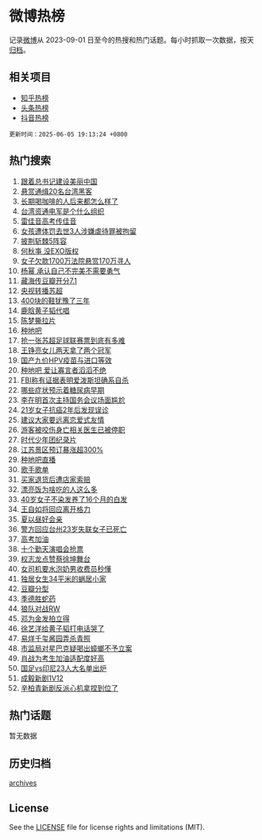 # 微博热榜

记录[微博](https://www.weibo.com)从 2023-09-01 日至今的热搜和热门话题。每小时抓取一次数据，按天[归档](archives)。

## 相关项目

- [知乎热榜](https://github.com/hotarchive/zhihu)
- [头条热榜](https://github.com/hotarchive/toutiao)
- [抖音热榜](https://github.com/hotarchive/douyin)


`更新时间：2025-06-05 19:13:24 +0800`

## 热门搜索

1. [跟着总书记建设美丽中国](https://m.weibo.cn/search?containerid=100103type%3D1%26t%3D10%26q%3D%23%E8%B7%9F%E7%9D%80%E6%80%BB%E4%B9%A6%E8%AE%B0%E5%BB%BA%E8%AE%BE%E7%BE%8E%E4%B8%BD%E4%B8%AD%E5%9B%BD%23&stream_entry_id=51&isnewpage=1&extparam=seat%3D1%26q%3D%2523%25E8%25B7%259F%25E7%259D%2580%25E6%2580%25BB%25E4%25B9%25A6%25E8%25AE%25B0%25E5%25BB%25BA%25E8%25AE%25BE%25E7%25BE%258E%25E4%25B8%25BD%25E4%25B8%25AD%25E5%259B%25BD%2523%26filter_type%3Drealtimehot%26stream_entry_id%3D51%26c_type%3D51%26pos%3D0%26dgr%3D0%26cate%3D10103%26display_time%3D1749122003%26pre_seqid%3D1749122003029027099256)
1. [悬赏通缉20名台湾黑客](https://m.weibo.cn/search?containerid=100103type%3D1%26t%3D10%26q%3D%23%E6%82%AC%E8%B5%8F%E9%80%9A%E7%BC%8920%E5%90%8D%E5%8F%B0%E6%B9%BE%E9%BB%91%E5%AE%A2%23&stream_entry_id=31&isnewpage=1&extparam=seat%3D1%26flag%3D16%26stream_entry_id%3D31%26realpos%3D1%26pos%3D0%26lcate%3D5001%26filter_type%3Drealtimehot%26c_type%3D31%26q%3D%2523%25E6%2582%25AC%25E8%25B5%258F%25E9%2580%259A%25E7%25BC%258920%25E5%2590%258D%25E5%258F%25B0%25E6%25B9%25BE%25E9%25BB%2591%25E5%25AE%25A2%2523%26band_rank%3D1%26dgr%3D0%26cate%3D5001%26display_time%3D1749122003%26pre_seqid%3D1749122003029027099256)
1. [长期喝咖啡的人后来都怎么样了](https://m.weibo.cn/search?containerid=100103type%3D1%26t%3D10%26q%3D%E9%95%BF%E6%9C%9F%E5%96%9D%E5%92%96%E5%95%A1%E7%9A%84%E4%BA%BA%E5%90%8E%E6%9D%A5%E9%83%BD%E6%80%8E%E4%B9%88%E6%A0%B7%E4%BA%86&stream_entry_id=31&isnewpage=1&extparam=seat%3D1%26flag%3D2%26stream_entry_id%3D31%26realpos%3D2%26pos%3D1%26is_ai_ask%3D1%26lcate%3D5001%26filter_type%3Drealtimehot%26c_type%3D31%26q%3D%25E9%2595%25BF%25E6%259C%259F%25E5%2596%259D%25E5%2592%2596%25E5%2595%25A1%25E7%259A%2584%25E4%25BA%25BA%25E5%2590%258E%25E6%259D%25A5%25E9%2583%25BD%25E6%2580%258E%25E4%25B9%2588%25E6%25A0%25B7%25E4%25BA%2586%26band_rank%3D2%26dgr%3D0%26cate%3D5001%26display_time%3D1749122003%26pre_seqid%3D1749122003029027099256)
1. [台湾资通电军是个什么组织](https://m.weibo.cn/search?containerid=100103type%3D1%26t%3D10%26q%3D%23%E5%8F%B0%E6%B9%BE%E8%B5%84%E9%80%9A%E7%94%B5%E5%86%9B%E6%98%AF%E4%B8%AA%E4%BB%80%E4%B9%88%E7%BB%84%E7%BB%87%23&stream_entry_id=31&isnewpage=1&extparam=seat%3D1%26flag%3D0%26stream_entry_id%3D31%26realpos%3D3%26pos%3D2%26lcate%3D5001%26filter_type%3Drealtimehot%26c_type%3D31%26q%3D%2523%25E5%258F%25B0%25E6%25B9%25BE%25E8%25B5%2584%25E9%2580%259A%25E7%2594%25B5%25E5%2586%259B%25E6%2598%25AF%25E4%25B8%25AA%25E4%25BB%2580%25E4%25B9%2588%25E7%25BB%2584%25E7%25BB%2587%2523%26band_rank%3D3%26dgr%3D0%26cate%3D5001%26display_time%3D1749122003%26pre_seqid%3D1749122003029027099256)
1. [雷佳音高考传佳音](https://m.weibo.cn/search?containerid=100103type%3D1%26t%3D10%26q%3D%23%E9%9B%B7%E4%BD%B3%E9%9F%B3%E9%AB%98%E8%80%83%E4%BC%A0%E4%BD%B3%E9%9F%B3%23&stream_entry_id=31&isnewpage=1&extparam=seat%3D1%26is_ad_pos%3D1%26adid%3D288824%26pos%3D3%26stream_entry_id%3D31%26lcate%3D5001%26band_rank%3D4%26filter_type%3Drealtimehot%26c_type%3D31%26q%3D%2523%25E9%259B%25B7%25E4%25BD%25B3%25E9%259F%25B3%25E9%25AB%2598%25E8%2580%2583%25E4%25BC%25A0%25E4%25BD%25B3%25E9%259F%25B3%2523%26topic_ad%3D1%26dgr%3D0%26cate%3D5001%26display_time%3D1749122003%26pre_seqid%3D1749122003029027099256)
1. [女孩遭体罚去世3人涉嫌虐待罪被拘留](https://m.weibo.cn/search?containerid=100103type%3D1%26t%3D10%26q%3D%23%E5%A5%B3%E5%AD%A9%E9%81%AD%E4%BD%93%E7%BD%9A%E5%8E%BB%E4%B8%963%E4%BA%BA%E6%B6%89%E5%AB%8C%E8%99%90%E5%BE%85%E7%BD%AA%E8%A2%AB%E6%8B%98%E7%95%99%23&stream_entry_id=31&isnewpage=1&extparam=seat%3D1%26flag%3D2%26stream_entry_id%3D31%26realpos%3D4%26pos%3D4%26lcate%3D5001%26filter_type%3Drealtimehot%26c_type%3D31%26q%3D%2523%25E5%25A5%25B3%25E5%25AD%25A9%25E9%2581%25AD%25E4%25BD%2593%25E7%25BD%259A%25E5%258E%25BB%25E4%25B8%25963%25E4%25BA%25BA%25E6%25B6%2589%25E5%25AB%258C%25E8%2599%2590%25E5%25BE%2585%25E7%25BD%25AA%25E8%25A2%25AB%25E6%258B%2598%25E7%2595%2599%2523%26band_rank%3D4%26dgr%3D0%26cate%3D5001%26display_time%3D1749122003%26pre_seqid%3D1749122003029027099256)
1. [披荆斩棘5阵容](https://m.weibo.cn/search?containerid=100103type%3D1%26t%3D10%26q%3D%E6%8A%AB%E8%8D%86%E6%96%A9%E6%A3%985%E9%98%B5%E5%AE%B9&stream_entry_id=31&isnewpage=1&extparam=seat%3D1%26flag%3D0%26stream_entry_id%3D31%26realpos%3D5%26pos%3D5%26lcate%3D5001%26filter_type%3Drealtimehot%26c_type%3D31%26q%3D%25E6%258A%25AB%25E8%258D%2586%25E6%2596%25A9%25E6%25A3%25985%25E9%2598%25B5%25E5%25AE%25B9%26band_rank%3D5%26dgr%3D0%26cate%3D5001%26display_time%3D1749122003%26pre_seqid%3D1749122003029027099256)
1. [何秋亊 没EXO版权](https://m.weibo.cn/search?containerid=100103type%3D1%26t%3D10%26q%3D%E4%BD%95%E7%A7%8B%E4%BA%8A+%E6%B2%A1EXO%E7%89%88%E6%9D%83&stream_entry_id=31&isnewpage=1&extparam=seat%3D1%26flag%3D0%26stream_entry_id%3D31%26realpos%3D6%26pos%3D6%26lcate%3D5001%26filter_type%3Drealtimehot%26c_type%3D31%26q%3D%25E4%25BD%2595%25E7%25A7%258B%25E4%25BA%258A%2520%25E6%25B2%25A1EXO%25E7%2589%2588%25E6%259D%2583%26band_rank%3D6%26dgr%3D0%26cate%3D5001%26display_time%3D1749122003%26pre_seqid%3D1749122003029027099256)
1. [女子欠款1700万法院悬赏170万寻人](https://m.weibo.cn/search?containerid=100103type%3D1%26t%3D10%26q%3D%23%E5%A5%B3%E5%AD%90%E6%AC%A0%E6%AC%BE1700%E4%B8%87%E6%B3%95%E9%99%A2%E6%82%AC%E8%B5%8F170%E4%B8%87%E5%AF%BB%E4%BA%BA%23&stream_entry_id=31&isnewpage=1&extparam=seat%3D1%26flag%3D0%26stream_entry_id%3D31%26realpos%3D7%26pos%3D7%26lcate%3D5001%26filter_type%3Drealtimehot%26c_type%3D31%26q%3D%2523%25E5%25A5%25B3%25E5%25AD%2590%25E6%25AC%25A0%25E6%25AC%25BE1700%25E4%25B8%2587%25E6%25B3%2595%25E9%2599%25A2%25E6%2582%25AC%25E8%25B5%258F170%25E4%25B8%2587%25E5%25AF%25BB%25E4%25BA%25BA%2523%26band_rank%3D7%26dgr%3D0%26cate%3D5001%26display_time%3D1749122003%26pre_seqid%3D1749122003029027099256)
1. [杨幂 承认自己不完美不需要勇气](https://m.weibo.cn/search?containerid=100103type%3D1%26t%3D10%26q%3D%E6%9D%A8%E5%B9%82+%E6%89%BF%E8%AE%A4%E8%87%AA%E5%B7%B1%E4%B8%8D%E5%AE%8C%E7%BE%8E%E4%B8%8D%E9%9C%80%E8%A6%81%E5%8B%87%E6%B0%94&stream_entry_id=31&isnewpage=1&extparam=seat%3D1%26flag%3D2%26stream_entry_id%3D31%26realpos%3D8%26pos%3D8%26lcate%3D5001%26filter_type%3Drealtimehot%26c_type%3D31%26q%3D%25E6%259D%25A8%25E5%25B9%2582%2520%25E6%2589%25BF%25E8%25AE%25A4%25E8%2587%25AA%25E5%25B7%25B1%25E4%25B8%258D%25E5%25AE%258C%25E7%25BE%258E%25E4%25B8%258D%25E9%259C%2580%25E8%25A6%2581%25E5%258B%2587%25E6%25B0%2594%26band_rank%3D8%26dgr%3D0%26cate%3D5001%26display_time%3D1749122003%26pre_seqid%3D1749122003029027099256)
1. [藏海传豆瓣开分7.1](https://m.weibo.cn/search?containerid=100103type%3D1%26t%3D10%26q%3D%23%E8%97%8F%E6%B5%B7%E4%BC%A0%E8%B1%86%E7%93%A3%E5%BC%80%E5%88%867.1%23&stream_entry_id=31&isnewpage=1&extparam=seat%3D1%26flag%3D1%26stream_entry_id%3D31%26realpos%3D9%26pos%3D9%26lcate%3D5001%26filter_type%3Drealtimehot%26c_type%3D31%26q%3D%2523%25E8%2597%258F%25E6%25B5%25B7%25E4%25BC%25A0%25E8%25B1%2586%25E7%2593%25A3%25E5%25BC%2580%25E5%2588%25867.1%2523%26band_rank%3D9%26dgr%3D0%26cate%3D5001%26display_time%3D1749122003%26pre_seqid%3D1749122003029027099256)
1. [央视转播苏超](https://m.weibo.cn/search?containerid=100103type%3D1%26t%3D10%26q%3D%23%E5%A4%AE%E8%A7%86%E8%BD%AC%E6%92%AD%E8%8B%8F%E8%B6%85%23&stream_entry_id=31&isnewpage=1&extparam=seat%3D1%26flag%3D1%26stream_entry_id%3D31%26realpos%3D10%26pos%3D10%26lcate%3D5001%26filter_type%3Drealtimehot%26c_type%3D31%26q%3D%2523%25E5%25A4%25AE%25E8%25A7%2586%25E8%25BD%25AC%25E6%2592%25AD%25E8%258B%258F%25E8%25B6%2585%2523%26band_rank%3D10%26dgr%3D0%26cate%3D5001%26display_time%3D1749122003%26pre_seqid%3D1749122003029027099256)
1. [400块的鞋犹豫了三年](https://m.weibo.cn/search?containerid=100103type%3D1%26t%3D10%26q%3D400%E5%9D%97%E7%9A%84%E9%9E%8B%E7%8A%B9%E8%B1%AB%E4%BA%86%E4%B8%89%E5%B9%B4&stream_entry_id=31&isnewpage=1&extparam=seat%3D1%26flag%3D1%26stream_entry_id%3D31%26realpos%3D11%26pos%3D11%26lcate%3D5001%26filter_type%3Drealtimehot%26c_type%3D31%26q%3D400%25E5%259D%2597%25E7%259A%2584%25E9%259E%258B%25E7%258A%25B9%25E8%25B1%25AB%25E4%25BA%2586%25E4%25B8%2589%25E5%25B9%25B4%26band_rank%3D11%26dgr%3D0%26cate%3D5001%26display_time%3D1749122003%26pre_seqid%3D1749122003029027099256)
1. [鹿晗黄子韬代唱](https://m.weibo.cn/search?containerid=100103type%3D1%26t%3D10%26q%3D%E9%B9%BF%E6%99%97%E9%BB%84%E5%AD%90%E9%9F%AC%E4%BB%A3%E5%94%B1&stream_entry_id=31&isnewpage=1&extparam=seat%3D1%26flag%3D2%26stream_entry_id%3D31%26realpos%3D12%26pos%3D12%26lcate%3D5001%26filter_type%3Drealtimehot%26c_type%3D31%26q%3D%25E9%25B9%25BF%25E6%2599%2597%25E9%25BB%2584%25E5%25AD%2590%25E9%259F%25AC%25E4%25BB%25A3%25E5%2594%25B1%26band_rank%3D12%26dgr%3D0%26cate%3D5001%26display_time%3D1749122003%26pre_seqid%3D1749122003029027099256)
1. [陈梦撕拉片](https://m.weibo.cn/search?containerid=100103type%3D1%26t%3D10%26q%3D%23%E9%99%88%E6%A2%A6%E6%92%95%E6%8B%89%E7%89%87%23&stream_entry_id=31&isnewpage=1&extparam=seat%3D1%26flag%3D1%26stream_entry_id%3D31%26realpos%3D13%26pos%3D13%26lcate%3D5001%26filter_type%3Drealtimehot%26c_type%3D31%26q%3D%2523%25E9%2599%2588%25E6%25A2%25A6%25E6%2592%2595%25E6%258B%2589%25E7%2589%2587%2523%26band_rank%3D13%26dgr%3D0%26cate%3D5001%26display_time%3D1749122003%26pre_seqid%3D1749122003029027099256)
1. [种地吧](https://m.weibo.cn/search?containerid=100103type%3D1%26t%3D10%26q%3D%E7%A7%8D%E5%9C%B0%E5%90%A7&stream_entry_id=31&isnewpage=1&extparam=seat%3D1%26flag%3D1%26stream_entry_id%3D31%26realpos%3D14%26pos%3D14%26lcate%3D5001%26filter_type%3Drealtimehot%26c_type%3D31%26q%3D%25E7%25A7%258D%25E5%259C%25B0%25E5%2590%25A7%26band_rank%3D14%26dgr%3D0%26cate%3D5001%26display_time%3D1749122003%26pre_seqid%3D1749122003029027099256)
1. [抢一张苏超足球联赛票到底有多难](https://m.weibo.cn/search?containerid=100103type%3D1%26t%3D10%26q%3D%23%E6%8A%A2%E4%B8%80%E5%BC%A0%E8%8B%8F%E8%B6%85%E8%B6%B3%E7%90%83%E8%81%94%E8%B5%9B%E7%A5%A8%E5%88%B0%E5%BA%95%E6%9C%89%E5%A4%9A%E9%9A%BE%23&stream_entry_id=31&isnewpage=1&extparam=seat%3D1%26flag%3D1%26stream_entry_id%3D31%26realpos%3D15%26pos%3D15%26lcate%3D5001%26filter_type%3Drealtimehot%26c_type%3D31%26q%3D%2523%25E6%258A%25A2%25E4%25B8%2580%25E5%25BC%25A0%25E8%258B%258F%25E8%25B6%2585%25E8%25B6%25B3%25E7%2590%2583%25E8%2581%2594%25E8%25B5%259B%25E7%25A5%25A8%25E5%2588%25B0%25E5%25BA%2595%25E6%259C%2589%25E5%25A4%259A%25E9%259A%25BE%2523%26band_rank%3D15%26dgr%3D0%26cate%3D5001%26display_time%3D1749122003%26pre_seqid%3D1749122003029027099256)
1. [王铮亮女儿两天拿了两个冠军](https://m.weibo.cn/search?containerid=100103type%3D1%26t%3D10%26q%3D%23%E7%8E%8B%E9%93%AE%E4%BA%AE%E5%A5%B3%E5%84%BF%E4%B8%A4%E5%A4%A9%E6%8B%BF%E4%BA%86%E4%B8%A4%E4%B8%AA%E5%86%A0%E5%86%9B%23&stream_entry_id=31&isnewpage=1&extparam=seat%3D1%26flag%3D0%26stream_entry_id%3D31%26realpos%3D16%26pos%3D16%26lcate%3D5001%26filter_type%3Drealtimehot%26c_type%3D31%26q%3D%2523%25E7%258E%258B%25E9%2593%25AE%25E4%25BA%25AE%25E5%25A5%25B3%25E5%2584%25BF%25E4%25B8%25A4%25E5%25A4%25A9%25E6%258B%25BF%25E4%25BA%2586%25E4%25B8%25A4%25E4%25B8%25AA%25E5%2586%25A0%25E5%2586%259B%2523%26band_rank%3D16%26dgr%3D0%26cate%3D5001%26display_time%3D1749122003%26pre_seqid%3D1749122003029027099256)
1. [国产九价HPV疫苗与进口等效](https://m.weibo.cn/search?containerid=100103type%3D1%26t%3D10%26q%3D%23%E5%9B%BD%E4%BA%A7%E4%B9%9D%E4%BB%B7HPV%E7%96%AB%E8%8B%97%E4%B8%8E%E8%BF%9B%E5%8F%A3%E7%AD%89%E6%95%88%23&stream_entry_id=31&isnewpage=1&extparam=seat%3D1%26flag%3D1%26stream_entry_id%3D31%26realpos%3D17%26pos%3D17%26lcate%3D5001%26filter_type%3Drealtimehot%26c_type%3D31%26q%3D%2523%25E5%259B%25BD%25E4%25BA%25A7%25E4%25B9%259D%25E4%25BB%25B7HPV%25E7%2596%25AB%25E8%258B%2597%25E4%25B8%258E%25E8%25BF%259B%25E5%258F%25A3%25E7%25AD%2589%25E6%2595%2588%2523%26band_rank%3D17%26dgr%3D0%26cate%3D5001%26display_time%3D1749122003%26pre_seqid%3D1749122003029027099256)
1. [种地吧 爱让寡言者滔滔不绝](https://m.weibo.cn/search?containerid=100103type%3D1%26t%3D10%26q%3D%E7%A7%8D%E5%9C%B0%E5%90%A7+%E7%88%B1%E8%AE%A9%E5%AF%A1%E8%A8%80%E8%80%85%E6%BB%94%E6%BB%94%E4%B8%8D%E7%BB%9D&stream_entry_id=31&isnewpage=1&extparam=seat%3D1%26flag%3D1%26stream_entry_id%3D31%26realpos%3D18%26pos%3D18%26lcate%3D5001%26filter_type%3Drealtimehot%26c_type%3D31%26q%3D%25E7%25A7%258D%25E5%259C%25B0%25E5%2590%25A7%2520%25E7%2588%25B1%25E8%25AE%25A9%25E5%25AF%25A1%25E8%25A8%2580%25E8%2580%2585%25E6%25BB%2594%25E6%25BB%2594%25E4%25B8%258D%25E7%25BB%259D%26band_rank%3D18%26dgr%3D0%26cate%3D5001%26display_time%3D1749122003%26pre_seqid%3D1749122003029027099256)
1. [FBI称有证据表明爱泼斯坦确系自杀](https://m.weibo.cn/search?containerid=100103type%3D1%26t%3D10%26q%3D%23FBI%E7%A7%B0%E6%9C%89%E8%AF%81%E6%8D%AE%E8%A1%A8%E6%98%8E%E7%88%B1%E6%B3%BC%E6%96%AF%E5%9D%A6%E7%A1%AE%E7%B3%BB%E8%87%AA%E6%9D%80%23&stream_entry_id=31&isnewpage=1&extparam=seat%3D1%26flag%3D1%26stream_entry_id%3D31%26realpos%3D19%26pos%3D19%26lcate%3D5001%26filter_type%3Drealtimehot%26c_type%3D31%26q%3D%2523FBI%25E7%25A7%25B0%25E6%259C%2589%25E8%25AF%2581%25E6%258D%25AE%25E8%25A1%25A8%25E6%2598%258E%25E7%2588%25B1%25E6%25B3%25BC%25E6%2596%25AF%25E5%259D%25A6%25E7%25A1%25AE%25E7%25B3%25BB%25E8%2587%25AA%25E6%259D%2580%2523%26band_rank%3D19%26dgr%3D0%26cate%3D5001%26display_time%3D1749122003%26pre_seqid%3D1749122003029027099256)
1. [哪些症状预示着糖尿病早期](https://m.weibo.cn/search?containerid=100103type%3D1%26t%3D10%26q%3D%E5%93%AA%E4%BA%9B%E7%97%87%E7%8A%B6%E9%A2%84%E7%A4%BA%E7%9D%80%E7%B3%96%E5%B0%BF%E7%97%85%E6%97%A9%E6%9C%9F&stream_entry_id=31&isnewpage=1&extparam=seat%3D1%26flag%3D1%26stream_entry_id%3D31%26realpos%3D20%26pos%3D20%26is_ai_ask%3D1%26lcate%3D5001%26filter_type%3Drealtimehot%26c_type%3D31%26q%3D%25E5%2593%25AA%25E4%25BA%259B%25E7%2597%2587%25E7%258A%25B6%25E9%25A2%2584%25E7%25A4%25BA%25E7%259D%2580%25E7%25B3%2596%25E5%25B0%25BF%25E7%2597%2585%25E6%2597%25A9%25E6%259C%259F%26band_rank%3D20%26dgr%3D0%26cate%3D5001%26display_time%3D1749122003%26pre_seqid%3D1749122003029027099256)
1. [李在明首次主持国务会议场面尴尬](https://m.weibo.cn/search?containerid=100103type%3D1%26t%3D10%26q%3D%23%E6%9D%8E%E5%9C%A8%E6%98%8E%E9%A6%96%E6%AC%A1%E4%B8%BB%E6%8C%81%E5%9B%BD%E5%8A%A1%E4%BC%9A%E8%AE%AE%E5%9C%BA%E9%9D%A2%E5%B0%B4%E5%B0%AC%23&stream_entry_id=31&isnewpage=1&extparam=seat%3D1%26flag%3D0%26stream_entry_id%3D31%26realpos%3D21%26pos%3D21%26lcate%3D5001%26filter_type%3Drealtimehot%26c_type%3D31%26q%3D%2523%25E6%259D%258E%25E5%259C%25A8%25E6%2598%258E%25E9%25A6%2596%25E6%25AC%25A1%25E4%25B8%25BB%25E6%258C%2581%25E5%259B%25BD%25E5%258A%25A1%25E4%25BC%259A%25E8%25AE%25AE%25E5%259C%25BA%25E9%259D%25A2%25E5%25B0%25B4%25E5%25B0%25AC%2523%26band_rank%3D21%26dgr%3D0%26cate%3D5001%26display_time%3D1749122003%26pre_seqid%3D1749122003029027099256)
1. [21岁女子抗癌2年后发现误诊](https://m.weibo.cn/search?containerid=100103type%3D1%26t%3D10%26q%3D%2321%E5%B2%81%E5%A5%B3%E5%AD%90%E6%8A%97%E7%99%8C2%E5%B9%B4%E5%90%8E%E5%8F%91%E7%8E%B0%E8%AF%AF%E8%AF%8A%23&stream_entry_id=31&isnewpage=1&extparam=seat%3D1%26flag%3D0%26stream_entry_id%3D31%26realpos%3D22%26pos%3D22%26lcate%3D5001%26filter_type%3Drealtimehot%26c_type%3D31%26q%3D%252321%25E5%25B2%2581%25E5%25A5%25B3%25E5%25AD%2590%25E6%258A%2597%25E7%2599%258C2%25E5%25B9%25B4%25E5%2590%258E%25E5%258F%2591%25E7%258E%25B0%25E8%25AF%25AF%25E8%25AF%258A%2523%26band_rank%3D22%26dgr%3D0%26cate%3D5001%26display_time%3D1749122003%26pre_seqid%3D1749122003029027099256)
1. [建议大家要远离恋爱式友情](https://m.weibo.cn/search?containerid=100103type%3D1%26t%3D10%26q%3D%E5%BB%BA%E8%AE%AE%E5%A4%A7%E5%AE%B6%E8%A6%81%E8%BF%9C%E7%A6%BB%E6%81%8B%E7%88%B1%E5%BC%8F%E5%8F%8B%E6%83%85&stream_entry_id=31&isnewpage=1&extparam=seat%3D1%26flag%3D2%26stream_entry_id%3D31%26realpos%3D23%26pos%3D23%26is_ai_ask%3D1%26lcate%3D5001%26filter_type%3Drealtimehot%26c_type%3D31%26q%3D%25E5%25BB%25BA%25E8%25AE%25AE%25E5%25A4%25A7%25E5%25AE%25B6%25E8%25A6%2581%25E8%25BF%259C%25E7%25A6%25BB%25E6%2581%258B%25E7%2588%25B1%25E5%25BC%258F%25E5%258F%258B%25E6%2583%2585%26band_rank%3D23%26dgr%3D0%26cate%3D5001%26display_time%3D1749122003%26pre_seqid%3D1749122003029027099256)
1. [游客被咬伤身亡相关医生已被停职](https://m.weibo.cn/search?containerid=100103type%3D1%26t%3D10%26q%3D%23%E6%B8%B8%E5%AE%A2%E8%A2%AB%E5%92%AC%E4%BC%A4%E8%BA%AB%E4%BA%A1%E7%9B%B8%E5%85%B3%E5%8C%BB%E7%94%9F%E5%B7%B2%E8%A2%AB%E5%81%9C%E8%81%8C%23&stream_entry_id=31&isnewpage=1&extparam=seat%3D1%26flag%3D0%26stream_entry_id%3D31%26realpos%3D24%26pos%3D24%26lcate%3D5001%26filter_type%3Drealtimehot%26c_type%3D31%26q%3D%2523%25E6%25B8%25B8%25E5%25AE%25A2%25E8%25A2%25AB%25E5%2592%25AC%25E4%25BC%25A4%25E8%25BA%25AB%25E4%25BA%25A1%25E7%259B%25B8%25E5%2585%25B3%25E5%258C%25BB%25E7%2594%259F%25E5%25B7%25B2%25E8%25A2%25AB%25E5%2581%259C%25E8%2581%258C%2523%26band_rank%3D24%26dgr%3D0%26cate%3D5001%26display_time%3D1749122003%26pre_seqid%3D1749122003029027099256)
1. [时代少年团纪录片](https://m.weibo.cn/search?containerid=100103type%3D1%26t%3D10%26q%3D%E6%97%B6%E4%BB%A3%E5%B0%91%E5%B9%B4%E5%9B%A2%E7%BA%AA%E5%BD%95%E7%89%87&stream_entry_id=31&isnewpage=1&extparam=seat%3D1%26flag%3D1%26stream_entry_id%3D31%26realpos%3D25%26pos%3D25%26lcate%3D5001%26filter_type%3Drealtimehot%26c_type%3D31%26q%3D%25E6%2597%25B6%25E4%25BB%25A3%25E5%25B0%2591%25E5%25B9%25B4%25E5%259B%25A2%25E7%25BA%25AA%25E5%25BD%2595%25E7%2589%2587%26band_rank%3D25%26dgr%3D0%26cate%3D5001%26display_time%3D1749122003%26pre_seqid%3D1749122003029027099256)
1. [江苏景区预订暴涨超300%](https://m.weibo.cn/search?containerid=100103type%3D1%26t%3D10%26q%3D%23%E6%B1%9F%E8%8B%8F%E6%99%AF%E5%8C%BA%E9%A2%84%E8%AE%A2%E6%9A%B4%E6%B6%A8%E8%B6%85300%25%23&stream_entry_id=31&isnewpage=1&extparam=seat%3D1%26flag%3D1%26stream_entry_id%3D31%26realpos%3D26%26pos%3D26%26lcate%3D5001%26filter_type%3Drealtimehot%26c_type%3D31%26q%3D%2523%25E6%25B1%259F%25E8%258B%258F%25E6%2599%25AF%25E5%258C%25BA%25E9%25A2%2584%25E8%25AE%25A2%25E6%259A%25B4%25E6%25B6%25A8%25E8%25B6%2585300%2525%2523%26band_rank%3D26%26dgr%3D0%26cate%3D5001%26display_time%3D1749122003%26pre_seqid%3D1749122003029027099256)
1. [种地吧直播](https://m.weibo.cn/search?containerid=100103type%3D1%26t%3D10%26q%3D%E7%A7%8D%E5%9C%B0%E5%90%A7%E7%9B%B4%E6%92%AD&stream_entry_id=31&isnewpage=1&extparam=seat%3D1%26flag%3D1%26stream_entry_id%3D31%26realpos%3D27%26pos%3D27%26lcate%3D5001%26filter_type%3Drealtimehot%26c_type%3D31%26q%3D%25E7%25A7%258D%25E5%259C%25B0%25E5%2590%25A7%25E7%259B%25B4%25E6%2592%25AD%26band_rank%3D27%26dgr%3D0%26cate%3D5001%26display_time%3D1749122003%26pre_seqid%3D1749122003029027099256)
1. [歌手歌单](https://m.weibo.cn/search?containerid=100103type%3D1%26t%3D10%26q%3D%E6%AD%8C%E6%89%8B%E6%AD%8C%E5%8D%95&stream_entry_id=31&isnewpage=1&extparam=seat%3D1%26flag%3D0%26stream_entry_id%3D31%26realpos%3D28%26pos%3D28%26lcate%3D5001%26filter_type%3Drealtimehot%26c_type%3D31%26q%3D%25E6%25AD%258C%25E6%2589%258B%25E6%25AD%258C%25E5%258D%2595%26band_rank%3D28%26dgr%3D0%26cate%3D5001%26display_time%3D1749122003%26pre_seqid%3D1749122003029027099256)
1. [买家退货后遭店家索赔](https://m.weibo.cn/search?containerid=100103type%3D1%26t%3D10%26q%3D%E4%B9%B0%E5%AE%B6%E9%80%80%E8%B4%A7%E5%90%8E%E9%81%AD%E5%BA%97%E5%AE%B6%E7%B4%A2%E8%B5%94&stream_entry_id=31&isnewpage=1&extparam=seat%3D1%26flag%3D1%26stream_entry_id%3D31%26realpos%3D29%26pos%3D29%26lcate%3D5001%26filter_type%3Drealtimehot%26c_type%3D31%26q%3D%25E4%25B9%25B0%25E5%25AE%25B6%25E9%2580%2580%25E8%25B4%25A7%25E5%2590%258E%25E9%2581%25AD%25E5%25BA%2597%25E5%25AE%25B6%25E7%25B4%25A2%25E8%25B5%2594%26band_rank%3D29%26dgr%3D0%26cate%3D5001%26display_time%3D1749122003%26pre_seqid%3D1749122003029027099256)
1. [漂亮饭为啥吃的人这么多](https://m.weibo.cn/search?containerid=100103type%3D1%26t%3D10%26q%3D%E6%BC%82%E4%BA%AE%E9%A5%AD%E4%B8%BA%E5%95%A5%E5%90%83%E7%9A%84%E4%BA%BA%E8%BF%99%E4%B9%88%E5%A4%9A&stream_entry_id=31&isnewpage=1&extparam=seat%3D1%26flag%3D1%26stream_entry_id%3D31%26realpos%3D30%26pos%3D30%26is_ai_ask%3D1%26lcate%3D5001%26filter_type%3Drealtimehot%26c_type%3D31%26q%3D%25E6%25BC%2582%25E4%25BA%25AE%25E9%25A5%25AD%25E4%25B8%25BA%25E5%2595%25A5%25E5%2590%2583%25E7%259A%2584%25E4%25BA%25BA%25E8%25BF%2599%25E4%25B9%2588%25E5%25A4%259A%26band_rank%3D30%26dgr%3D0%26cate%3D5001%26display_time%3D1749122003%26pre_seqid%3D1749122003029027099256)
1. [40岁女子不染发养了16个月的白发](https://m.weibo.cn/search?containerid=100103type%3D1%26t%3D10%26q%3D%2340%E5%B2%81%E5%A5%B3%E5%AD%90%E4%B8%8D%E6%9F%93%E5%8F%91%E5%85%BB%E4%BA%8616%E4%B8%AA%E6%9C%88%E7%9A%84%E7%99%BD%E5%8F%91%23&stream_entry_id=31&isnewpage=1&extparam=seat%3D1%26flag%3D0%26stream_entry_id%3D31%26realpos%3D31%26pos%3D31%26lcate%3D5001%26filter_type%3Drealtimehot%26c_type%3D31%26q%3D%252340%25E5%25B2%2581%25E5%25A5%25B3%25E5%25AD%2590%25E4%25B8%258D%25E6%259F%2593%25E5%258F%2591%25E5%2585%25BB%25E4%25BA%258616%25E4%25B8%25AA%25E6%259C%2588%25E7%259A%2584%25E7%2599%25BD%25E5%258F%2591%2523%26band_rank%3D31%26dgr%3D0%26cate%3D5001%26display_time%3D1749122003%26pre_seqid%3D1749122003029027099256)
1. [王自如将回应离开格力](https://m.weibo.cn/search?containerid=100103type%3D1%26t%3D10%26q%3D%23%E7%8E%8B%E8%87%AA%E5%A6%82%E5%B0%86%E5%9B%9E%E5%BA%94%E7%A6%BB%E5%BC%80%E6%A0%BC%E5%8A%9B%23&stream_entry_id=31&isnewpage=1&extparam=seat%3D1%26flag%3D1%26stream_entry_id%3D31%26realpos%3D32%26pos%3D32%26lcate%3D5001%26filter_type%3Drealtimehot%26c_type%3D31%26q%3D%2523%25E7%258E%258B%25E8%2587%25AA%25E5%25A6%2582%25E5%25B0%2586%25E5%259B%259E%25E5%25BA%2594%25E7%25A6%25BB%25E5%25BC%2580%25E6%25A0%25BC%25E5%258A%259B%2523%26band_rank%3D32%26dgr%3D0%26cate%3D5001%26display_time%3D1749122003%26pre_seqid%3D1749122003029027099256)
1. [夏以昼好会亲](https://m.weibo.cn/search?containerid=100103type%3D1%26t%3D10%26q%3D%23%E5%A4%8F%E4%BB%A5%E6%98%BC%E5%A5%BD%E4%BC%9A%E4%BA%B2%23&stream_entry_id=31&isnewpage=1&extparam=seat%3D1%26flag%3D1%26stream_entry_id%3D31%26realpos%3D33%26pos%3D33%26lcate%3D5001%26filter_type%3Drealtimehot%26c_type%3D31%26q%3D%2523%25E5%25A4%258F%25E4%25BB%25A5%25E6%2598%25BC%25E5%25A5%25BD%25E4%25BC%259A%25E4%25BA%25B2%2523%26band_rank%3D33%26dgr%3D0%26cate%3D5001%26display_time%3D1749122003%26pre_seqid%3D1749122003029027099256)
1. [警方回应台州23岁失联女子已死亡](https://m.weibo.cn/search?containerid=100103type%3D1%26t%3D10%26q%3D%23%E8%AD%A6%E6%96%B9%E5%9B%9E%E5%BA%94%E5%8F%B0%E5%B7%9E23%E5%B2%81%E5%A4%B1%E8%81%94%E5%A5%B3%E5%AD%90%E5%B7%B2%E6%AD%BB%E4%BA%A1%23&stream_entry_id=31&isnewpage=1&extparam=seat%3D1%26flag%3D1%26stream_entry_id%3D31%26realpos%3D34%26pos%3D34%26lcate%3D5001%26filter_type%3Drealtimehot%26c_type%3D31%26q%3D%2523%25E8%25AD%25A6%25E6%2596%25B9%25E5%259B%259E%25E5%25BA%2594%25E5%258F%25B0%25E5%25B7%259E23%25E5%25B2%2581%25E5%25A4%25B1%25E8%2581%2594%25E5%25A5%25B3%25E5%25AD%2590%25E5%25B7%25B2%25E6%25AD%25BB%25E4%25BA%25A1%2523%26band_rank%3D34%26dgr%3D0%26cate%3D5001%26display_time%3D1749122003%26pre_seqid%3D1749122003029027099256)
1. [高考加油](https://m.weibo.cn/search?containerid=100103type%3D1%26t%3D10%26q%3D%23%E9%AB%98%E8%80%83%E5%8A%A0%E6%B2%B9%23&stream_entry_id=31&isnewpage=1&extparam=seat%3D1%26flag%3D0%26stream_entry_id%3D31%26realpos%3D35%26pos%3D35%26lcate%3D5001%26filter_type%3Drealtimehot%26c_type%3D31%26q%3D%2523%25E9%25AB%2598%25E8%2580%2583%25E5%258A%25A0%25E6%25B2%25B9%2523%26band_rank%3D35%26dgr%3D0%26cate%3D5001%26display_time%3D1749122003%26pre_seqid%3D1749122003029027099256)
1. [十个勤天演唱会抢票](https://m.weibo.cn/search?containerid=100103type%3D1%26t%3D10%26q%3D%E5%8D%81%E4%B8%AA%E5%8B%A4%E5%A4%A9%E6%BC%94%E5%94%B1%E4%BC%9A%E6%8A%A2%E7%A5%A8&stream_entry_id=31&isnewpage=1&extparam=seat%3D1%26flag%3D1%26stream_entry_id%3D31%26realpos%3D36%26pos%3D36%26lcate%3D5001%26filter_type%3Drealtimehot%26c_type%3D31%26q%3D%25E5%258D%2581%25E4%25B8%25AA%25E5%258B%25A4%25E5%25A4%25A9%25E6%25BC%2594%25E5%2594%25B1%25E4%25BC%259A%25E6%258A%25A2%25E7%25A5%25A8%26band_rank%3D36%26dgr%3D0%26cate%3D5001%26display_time%3D1749122003%26pre_seqid%3D1749122003029027099256)
1. [权志龙点赞蔡徐坤舞台](https://m.weibo.cn/search?containerid=100103type%3D1%26t%3D10%26q%3D%23%E6%9D%83%E5%BF%97%E9%BE%99%E7%82%B9%E8%B5%9E%E8%94%A1%E5%BE%90%E5%9D%A4%E8%88%9E%E5%8F%B0%23&stream_entry_id=31&isnewpage=1&extparam=seat%3D1%26flag%3D0%26stream_entry_id%3D31%26realpos%3D37%26pos%3D37%26lcate%3D5001%26filter_type%3Drealtimehot%26c_type%3D31%26q%3D%2523%25E6%259D%2583%25E5%25BF%2597%25E9%25BE%2599%25E7%2582%25B9%25E8%25B5%259E%25E8%2594%25A1%25E5%25BE%2590%25E5%259D%25A4%25E8%2588%259E%25E5%258F%25B0%2523%26band_rank%3D37%26dgr%3D0%26cate%3D5001%26display_time%3D1749122003%26pre_seqid%3D1749122003029027099256)
1. [女司机要水泡奶男收费员秒懂](https://m.weibo.cn/search?containerid=100103type%3D1%26t%3D10%26q%3D%23%E5%A5%B3%E5%8F%B8%E6%9C%BA%E8%A6%81%E6%B0%B4%E6%B3%A1%E5%A5%B6%E7%94%B7%E6%94%B6%E8%B4%B9%E5%91%98%E7%A7%92%E6%87%82%23&stream_entry_id=31&isnewpage=1&extparam=seat%3D1%26flag%3D0%26stream_entry_id%3D31%26realpos%3D38%26pos%3D38%26lcate%3D5001%26filter_type%3Drealtimehot%26c_type%3D31%26q%3D%2523%25E5%25A5%25B3%25E5%258F%25B8%25E6%259C%25BA%25E8%25A6%2581%25E6%25B0%25B4%25E6%25B3%25A1%25E5%25A5%25B6%25E7%2594%25B7%25E6%2594%25B6%25E8%25B4%25B9%25E5%2591%2598%25E7%25A7%2592%25E6%2587%2582%2523%26band_rank%3D38%26dgr%3D0%26cate%3D5001%26display_time%3D1749122003%26pre_seqid%3D1749122003029027099256)
1. [独居女生34平米的蜗居小家](https://m.weibo.cn/search?containerid=100103type%3D1%26t%3D10%26q%3D%E7%8B%AC%E5%B1%85%E5%A5%B3%E7%94%9F34%E5%B9%B3%E7%B1%B3%E7%9A%84%E8%9C%97%E5%B1%85%E5%B0%8F%E5%AE%B6&stream_entry_id=31&isnewpage=1&extparam=seat%3D1%26flag%3D1%26stream_entry_id%3D31%26realpos%3D39%26pos%3D39%26lcate%3D5001%26filter_type%3Drealtimehot%26c_type%3D31%26q%3D%25E7%258B%25AC%25E5%25B1%2585%25E5%25A5%25B3%25E7%2594%259F34%25E5%25B9%25B3%25E7%25B1%25B3%25E7%259A%2584%25E8%259C%2597%25E5%25B1%2585%25E5%25B0%258F%25E5%25AE%25B6%26band_rank%3D39%26dgr%3D0%26cate%3D5001%26display_time%3D1749122003%26pre_seqid%3D1749122003029027099256)
1. [豆瓣分型](https://m.weibo.cn/search?containerid=100103type%3D1%26t%3D10%26q%3D%E8%B1%86%E7%93%A3%E5%88%86%E5%9E%8B&stream_entry_id=31&isnewpage=1&extparam=seat%3D1%26flag%3D1%26stream_entry_id%3D31%26realpos%3D40%26pos%3D40%26lcate%3D5001%26filter_type%3Drealtimehot%26c_type%3D31%26q%3D%25E8%25B1%2586%25E7%2593%25A3%25E5%2588%2586%25E5%259E%258B%26band_rank%3D40%26dgr%3D0%26cate%3D5001%26display_time%3D1749122003%26pre_seqid%3D1749122003029027099256)
1. [季德胜蛇药](https://m.weibo.cn/search?containerid=100103type%3D1%26t%3D10%26q%3D%23%E5%AD%A3%E5%BE%B7%E8%83%9C%E8%9B%87%E8%8D%AF%23&stream_entry_id=31&isnewpage=1&extparam=seat%3D1%26flag%3D0%26stream_entry_id%3D31%26realpos%3D41%26pos%3D41%26lcate%3D5001%26filter_type%3Drealtimehot%26c_type%3D31%26q%3D%2523%25E5%25AD%25A3%25E5%25BE%25B7%25E8%2583%259C%25E8%259B%2587%25E8%258D%25AF%2523%26band_rank%3D41%26dgr%3D0%26cate%3D5001%26display_time%3D1749122003%26pre_seqid%3D1749122003029027099256)
1. [狼队对战RW](https://m.weibo.cn/search?containerid=100103type%3D1%26t%3D10%26q%3D%E7%8B%BC%E9%98%9F%E5%AF%B9%E6%88%98RW&stream_entry_id=31&isnewpage=1&extparam=seat%3D1%26flag%3D1%26stream_entry_id%3D31%26realpos%3D42%26pos%3D42%26lcate%3D5001%26filter_type%3Drealtimehot%26c_type%3D31%26q%3D%25E7%258B%25BC%25E9%2598%259F%25E5%25AF%25B9%25E6%2588%2598RW%26band_rank%3D42%26dgr%3D0%26cate%3D5001%26display_time%3D1749122003%26pre_seqid%3D1749122003029027099256)
1. [邓为金发拍立得](https://m.weibo.cn/search?containerid=100103type%3D1%26t%3D10%26q%3D%23%E9%82%93%E4%B8%BA%E9%87%91%E5%8F%91%E6%8B%8D%E7%AB%8B%E5%BE%97%23&stream_entry_id=31&isnewpage=1&extparam=seat%3D1%26flag%3D1%26stream_entry_id%3D31%26realpos%3D43%26pos%3D43%26lcate%3D5001%26filter_type%3Drealtimehot%26c_type%3D31%26q%3D%2523%25E9%2582%2593%25E4%25B8%25BA%25E9%2587%2591%25E5%258F%2591%25E6%258B%258D%25E7%25AB%258B%25E5%25BE%2597%2523%26band_rank%3D43%26dgr%3D0%26cate%3D5001%26display_time%3D1749122003%26pre_seqid%3D1749122003029027099256)
1. [徐艺洋给黄子韬打电话哭了](https://m.weibo.cn/search?containerid=100103type%3D1%26t%3D10%26q%3D%E5%BE%90%E8%89%BA%E6%B4%8B%E7%BB%99%E9%BB%84%E5%AD%90%E9%9F%AC%E6%89%93%E7%94%B5%E8%AF%9D%E5%93%AD%E4%BA%86&stream_entry_id=31&isnewpage=1&extparam=seat%3D1%26flag%3D0%26stream_entry_id%3D31%26realpos%3D44%26pos%3D44%26lcate%3D5001%26filter_type%3Drealtimehot%26c_type%3D31%26q%3D%25E5%25BE%2590%25E8%2589%25BA%25E6%25B4%258B%25E7%25BB%2599%25E9%25BB%2584%25E5%25AD%2590%25E9%259F%25AC%25E6%2589%2593%25E7%2594%25B5%25E8%25AF%259D%25E5%2593%25AD%25E4%25BA%2586%26band_rank%3D44%26dgr%3D0%26cate%3D5001%26display_time%3D1749122003%26pre_seqid%3D1749122003029027099256)
1. [易烊千玺酱园弄杀青照](https://m.weibo.cn/search?containerid=100103type%3D1%26t%3D10%26q%3D%23%E6%98%93%E7%83%8A%E5%8D%83%E7%8E%BA%E9%85%B1%E5%9B%AD%E5%BC%84%E6%9D%80%E9%9D%92%E7%85%A7%23&stream_entry_id=31&isnewpage=1&extparam=seat%3D1%26flag%3D0%26stream_entry_id%3D31%26realpos%3D45%26pos%3D45%26lcate%3D5001%26filter_type%3Drealtimehot%26c_type%3D31%26q%3D%2523%25E6%2598%2593%25E7%2583%258A%25E5%258D%2583%25E7%258E%25BA%25E9%2585%25B1%25E5%259B%25AD%25E5%25BC%2584%25E6%259D%2580%25E9%259D%2592%25E7%2585%25A7%2523%26band_rank%3D45%26dgr%3D0%26cate%3D5001%26display_time%3D1749122003%26pre_seqid%3D1749122003029027099256)
1. [市监局对星巴克疑喝出蟑螂不予立案](https://m.weibo.cn/search?containerid=100103type%3D1%26t%3D10%26q%3D%23%E5%B8%82%E7%9B%91%E5%B1%80%E5%AF%B9%E6%98%9F%E5%B7%B4%E5%85%8B%E7%96%91%E5%96%9D%E5%87%BA%E8%9F%91%E8%9E%82%E4%B8%8D%E4%BA%88%E7%AB%8B%E6%A1%88%23&stream_entry_id=31&isnewpage=1&extparam=seat%3D1%26flag%3D1%26stream_entry_id%3D31%26realpos%3D46%26pos%3D46%26lcate%3D5001%26filter_type%3Drealtimehot%26c_type%3D31%26q%3D%2523%25E5%25B8%2582%25E7%259B%2591%25E5%25B1%2580%25E5%25AF%25B9%25E6%2598%259F%25E5%25B7%25B4%25E5%2585%258B%25E7%2596%2591%25E5%2596%259D%25E5%2587%25BA%25E8%259F%2591%25E8%259E%2582%25E4%25B8%258D%25E4%25BA%2588%25E7%25AB%258B%25E6%25A1%2588%2523%26band_rank%3D46%26dgr%3D0%26cate%3D5001%26display_time%3D1749122003%26pre_seqid%3D1749122003029027099256)
1. [肖战为考生加油适配度好高](https://m.weibo.cn/search?containerid=100103type%3D1%26t%3D10%26q%3D%23%E8%82%96%E6%88%98%E4%B8%BA%E8%80%83%E7%94%9F%E5%8A%A0%E6%B2%B9%E9%80%82%E9%85%8D%E5%BA%A6%E5%A5%BD%E9%AB%98%23&stream_entry_id=31&isnewpage=1&extparam=seat%3D1%26flag%3D1%26stream_entry_id%3D31%26realpos%3D47%26pos%3D47%26lcate%3D5001%26filter_type%3Drealtimehot%26c_type%3D31%26q%3D%2523%25E8%2582%2596%25E6%2588%2598%25E4%25B8%25BA%25E8%2580%2583%25E7%2594%259F%25E5%258A%25A0%25E6%25B2%25B9%25E9%2580%2582%25E9%2585%258D%25E5%25BA%25A6%25E5%25A5%25BD%25E9%25AB%2598%2523%26band_rank%3D47%26dgr%3D0%26cate%3D5001%26display_time%3D1749122003%26pre_seqid%3D1749122003029027099256)
1. [国足vs印尼23人大名单出炉](https://m.weibo.cn/search?containerid=100103type%3D1%26t%3D10%26q%3D%23%E5%9B%BD%E8%B6%B3vs%E5%8D%B0%E5%B0%BC23%E4%BA%BA%E5%A4%A7%E5%90%8D%E5%8D%95%E5%87%BA%E7%82%89%23&stream_entry_id=31&isnewpage=1&extparam=seat%3D1%26flag%3D1%26stream_entry_id%3D31%26realpos%3D48%26pos%3D48%26lcate%3D5001%26filter_type%3Drealtimehot%26c_type%3D31%26q%3D%2523%25E5%259B%25BD%25E8%25B6%25B3vs%25E5%258D%25B0%25E5%25B0%25BC23%25E4%25BA%25BA%25E5%25A4%25A7%25E5%2590%258D%25E5%258D%2595%25E5%2587%25BA%25E7%2582%2589%2523%26band_rank%3D48%26dgr%3D0%26cate%3D5001%26display_time%3D1749122003%26pre_seqid%3D1749122003029027099256)
1. [成毅新剧1V12](https://m.weibo.cn/search?containerid=100103type%3D1%26t%3D10%26q%3D%E6%88%90%E6%AF%85%E6%96%B0%E5%89%A71V12&stream_entry_id=31&isnewpage=1&extparam=seat%3D1%26flag%3D0%26stream_entry_id%3D31%26realpos%3D49%26pos%3D49%26lcate%3D5001%26filter_type%3Drealtimehot%26c_type%3D31%26q%3D%25E6%2588%2590%25E6%25AF%2585%25E6%2596%25B0%25E5%2589%25A71V12%26band_rank%3D49%26dgr%3D0%26cate%3D5001%26display_time%3D1749122003%26pre_seqid%3D1749122003029027099256)
1. [辛柏青新剧反派心机拿捏到位了](https://m.weibo.cn/search?containerid=100103type%3D1%26t%3D10%26q%3D%E8%BE%9B%E6%9F%8F%E9%9D%92%E6%96%B0%E5%89%A7%E5%8F%8D%E6%B4%BE%E5%BF%83%E6%9C%BA%E6%8B%BF%E6%8D%8F%E5%88%B0%E4%BD%8D%E4%BA%86&stream_entry_id=31&isnewpage=1&extparam=seat%3D1%26flag%3D1%26stream_entry_id%3D31%26realpos%3D50%26pos%3D50%26lcate%3D5001%26filter_type%3Drealtimehot%26c_type%3D31%26q%3D%25E8%25BE%259B%25E6%259F%258F%25E9%259D%2592%25E6%2596%25B0%25E5%2589%25A7%25E5%258F%258D%25E6%25B4%25BE%25E5%25BF%2583%25E6%259C%25BA%25E6%258B%25BF%25E6%258D%258F%25E5%2588%25B0%25E4%25BD%258D%25E4%25BA%2586%26band_rank%3D50%26dgr%3D0%26cate%3D5001%26display_time%3D1749122003%26pre_seqid%3D1749122003029027099256)

## 热门话题

暂无数据

## 历史归档

[archives](archives)

## License

See the [LICENSE](LICENSE) file for license rights and limitations (MIT).
